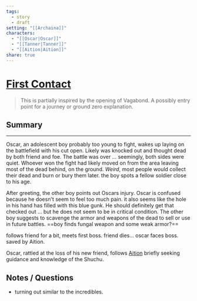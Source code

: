 ```yaml
---
tags:
  - story
  - draft
setting: "[[Archaina]]"
characters:
  - "[[Oscar|Oscar]]"
  - "[[Tanner|Tanner]]"
  - "[[Aition|Aition]]"
share: true
---
```

# [First Contact](First%2520Contact.md#)
> This is partially inspired by the opening of Vagabond. A possibly entry point for a journey or ground zero explanation.
## Summary
---
Oscar, an adolescent boy probably too young to fight, wakes up laying on the battlefield with his cut open. Likely was knocked out and thought dead by both friend and foe. The battle was over … seemingly, both sides were quiet. Whoever won the fight had likely moved on from the area leaving most of the dead behind, on the ground. *Weird*, most people would collect their dead and burn or bury them later. the boy spots a fellow soldier close to his age.

After greeting, the other boy points out Oscars injury. Oscar is confused because he doesn't seem to feel too much pain. it also seems like the hole in his hand has filled with this blue gunk. He should definitely get that checked out ... but he does not seem to be in critical condition. The other boy suggests to scavenge the armor and weapons of the dead to sell or use in future battles. ==boy finds fungal weapon and some weak armor?== 

follows friend for a bit, meets first boss. friend dies… oscar faces boss. saved by Aition.

Oscar, rattled at the loss of his new friend, follows [Aition](./Aition.md#) briefly seeking guidance and knowledge of the Shuchu.

## Notes / Questions
- turning out similar to the incredibles.